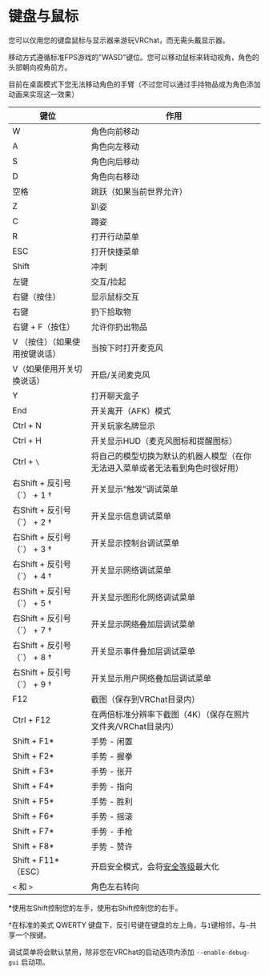 # 键盘与鼠标

您可以仅用您的键盘鼠标与显示器来游玩VRChat，而无需头戴显示器。

移动方式遵循标准FPS游戏的"WASD"键位。您可以移动鼠标来转动视角，角色的头部朝向视角前方。

目前在桌面模式下您无法移动角色的手臂（不过您可以通过手持物品或为角色添加动画来实现这一效果）

键位 | 作用
-- | --
W | 角色向前移动
A | 角色向左移动
S | 角色向后移动
D | 角色向右移动
空格 | 跳跃（如果当前世界允许）
Z | 趴姿
C | 蹲姿
R | 打开行动菜单
ESC | 打开快捷菜单
Shift | 冲刺
左键 | 交互/捡起
右键（按住） | 显示鼠标交互
右键 | 扔下拾取物
右键 + F（按住） | 允许你扔出物品
V （按住）（如果使用按键说话） | 当按下时打开麦克风
V（如果使用开关切换说话） | 开启/关闭麦克风
Y | 打开聊天盒子
End | 开关离开（AFK）模式
Ctrl + N | 开关玩家名牌显示
Ctrl + H | 开关显示HUD（麦克风图标和提醒图标）
Ctrl + `\` | 将自己的模型切换为默认的机器人模型（在你无法进入菜单或者无法看到角色时很好用）
右Shift + 反引号（\`） + 1 † | 开关显示“触发”调试菜单
右Shift + 反引号（\`） + 2 † | 开关显示信息调试菜单
右Shift + 反引号（\`） + 3 † | 开关显示控制台调试菜单
右Shift + 反引号（\`） + 4 † | 开关显示网络调试菜单
右Shift + 反引号（\`） + 5 † | 开关显示图形化网络调试菜单
右Shift + 反引号（\`） + 7 † | 开关显示网络叠加层调试菜单
右Shift + 反引号（\`） + 8 † | 开关显示事件叠加层调试菜单
右Shift + 反引号（\`） + 9 † | 开关显示用户网络叠加层调试菜单
F12 | 截图（保存到VRChat目录内）
Ctrl + F12 | 在两倍标准分辨率下截图（4K）（保存在照片文件夹/VRChat目录内）
Shift + F1\* | 手势 - 闲置
Shift + F2\* | 手势 - 握拳
Shift + F3\* | 手势 - 张开
Shift + F4\* | 手势 - 指向
Shift + F5\* | 手势 - 胜利
Shift + F6\* | 手势 - 摇滚
Shift + F7\* | 手势 - 手枪
Shift + F8\* | 手势 - 赞许
Shift + F11\*（ESC） | 开启安全模式，会将[安全等级](../../blank.md)最大化
`<` 和 `>` | 角色左右转向

*使用左Shift控制您的左手，使用右Shift控制您的右手。

†在标准的美式 QWERTY 键盘下，反引号键在键盘的左上角，与`1`键相邻，与`~`共享一个按键。

调试菜单将会默认禁用，除非您在VRChat的启动选项内添加 `--enable-debug-gui` 启动项。
